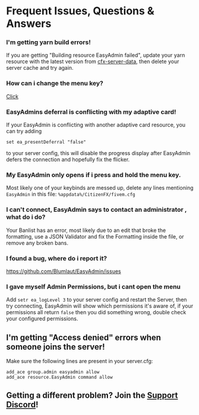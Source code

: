 # Frequent Issues, Questions & Answers

### I'm getting yarn build errors!

If you are getting "Building resource EasyAdmin failed", update your yarn resource with the latest version from [cfx-server-data](https://github.com/citizenfx/cfx-server-data), then delete your server cache and try again.


### How can i change the menu key?

[Click](keybind.md)

### EasyAdmins deferral is conflicting with my adaptive card!

If your EasyAdmin is conflicting with another adaptive card resource, you can try adding
```
set ea_presentDeferral "false"
```
to your server config, this will disable the progress display after EasyAdmin defers the connection and hopefully fix the flicker.

### My EasyAdmin only opens if i press and hold the menu key.

Most likely one of your keybinds are messed up, delete any lines mentioning `EasyAdmin` in this file: `%appdata%/CitizenFX/fivem.cfg`

### I can't connect, EasyAdmin says to contact an administrator , what do i do?

Your Banlist has an error, most likely due to an edit that broke the formatting, use a JSON Validator and fix the Formatting inside the file, or remove any broken bans.


### I found a bug, where do i report it?

https://github.com/Blumlaut/EasyAdmin/issues

### I gave myself Admin Permissions, but i cant open the menu

Add `setr ea_logLevel 3` to your server config and restart the Server, then try connecting, EasyAdmin will show which permissions it's aware of, if your permissions all return `false` then you did something wrong, double check your configured permissions.

## I'm getting "Access denied" errors when someone joins the server!
Make sure the following lines are present in your server.cfg:
```
add_ace group.admin easyadmin allow
add_ace resource.EasyAdmin command allow
```

## Getting a different problem? Join the [Support Discord](https://discord.gg/qq82ZU36XZ)! 
